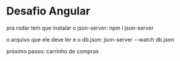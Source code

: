 # Desafio Angular
pra rodar tem que instalar o json-server: npm i json-server
<p>o arquivo que ele deve ler é o db.json: json-server --watch db.json
<p>próximo passo: carrinho de compras
